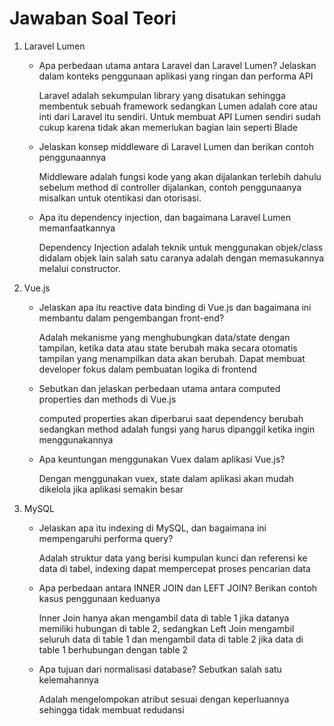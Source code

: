 # Jawaban Soal Teori
1. Laravel Lumen

   - Apa perbedaan utama antara Laravel dan Laravel Lumen? Jelaskan dalam konteks penggunaan aplikasi yang ringan dan performa API

     Laravel adalah sekumpulan library yang disatukan sehingga membentuk sebuah framework sedangkan Lumen adalah core atau inti dari Laravel itu sendiri. Untuk membuat API Lumen sendiri sudah cukup karena tidak akan memerlukan bagian lain seperti Blade

   - Jelaskan konsep middleware di Laravel Lumen dan berikan contoh penggunaannya
  
     Middleware adalah fungsi kode yang akan dijalankan terlebih dahulu sebelum method di controller dijalankan, contoh penggunaanya misalkan untuk otentikasi dan otorisasi.

   - Apa itu dependency injection, dan bagaimana Laravel Lumen memanfaatkannya
  
     Dependency Injection adalah teknik untuk menggunakan objek/class didalam objek lain salah satu caranya adalah dengan memasukannya melalui constructor.

2. Vue.js

   - Jelaskan apa itu reactive data binding di Vue.js dan bagaimana ini membantu dalam pengembangan front-end?
  
     Adalah mekanisme yang menghubungkan data/state dengan tampilan, ketika data atau state berubah maka secara otomatis tampilan yang menampilkan data akan berubah. Dapat membuat developer fokus dalam pembuatan logika di frontend

   - Sebutkan dan jelaskan perbedaan utama antara computed properties dan methods di Vue.js
  
     computed properties akan diperbarui saat dependency berubah sedangkan method adalah fungsi yang harus dipanggil ketika ingin menggunakannya

   - Apa keuntungan menggunakan Vuex dalam aplikasi Vue.js?
  
     Dengan menggunakan vuex, state dalam aplikasi akan mudah dikelola jika aplikasi semakin besar

3. MySQL

   - Jelaskan apa itu indexing di MySQL, dan bagaimana ini mempengaruhi performa query?

     Adalah struktur data yang berisi kumpulan kunci dan referensi ke data di tabel, indexing dapat mempercepat proses pencarian data

   - Apa perbedaan antara INNER JOIN dan LEFT JOIN? Berikan contoh kasus penggunaan keduanya

     Inner Join hanya akan mengambil data di table 1 jika datanya memiliki hubungan di table 2, sedangkan Left Join mengambil seluruh data di table 1 dan mengambil data di table 2 jika data di table 1 berhubungan dengan table 2
 
   - Apa tujuan dari normalisasi database? Sebutkan salah satu kelemahannya

     Adalah mengelompokan atribut sesuai dengan keperluannya sehingga tidak membuat redudansi
